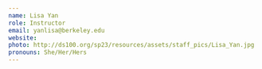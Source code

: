 ```yaml
---
name: Lisa Yan
role: Instructor
email: yanlisa@berkeley.edu
website:
photo: http://ds100.org/sp23/resources/assets/staff_pics/Lisa_Yan.jpg
pronouns: She/Her/Hers
---
```

